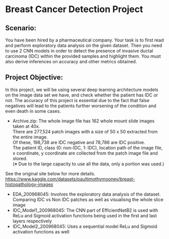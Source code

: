# Breast Cancer Detection Project

## Scenario:

You have been hired by a pharmaceutical company. Your task is to first read and perform exploratory data analysis on the given dataset. Then you need to use 2 CNN models in order to detect the presence of invasive ductal carcinoma (IDC) within the provided samples and highlight them. You must also derive inferences on accuracy and other metrics obtained.

## Project Objective:

In this project, we will be using several deep learning architecture models on the image data set we have, and check whether the patient has IDC or not. The accuracy of this project is essential due to the fact that false negatives will lead to the patients further worsening of the condition and even death in some cases.

- Archive.zip: 
The whole image file has 162 whole mount slide images taken at 40x.  
There are 277,524 patch images with a size of 50 x 50 extracted from the entire image.  
Of these, 198,738 are IDC negative and 78,786 are IDC positive.  
The patient ID, class (0: non-IDC, 1: IDC), location path of the image file, x coordinate, y coordinate are collected from the patch image file and stored.  
(※ Due to the large capacity to use all the data, only a portion was used.)  

See the original site below for more details.  
https://www.kaggle.com/datasets/paultimothymooney/breast-histopathology-images

- EDA_200968045: Involves the exploratory data analysis of the dataset. Comparing IDC vs Non IDC patches as well as visualisng the whole slice image
- IDC_Model1_200968045: The CNN part of EfficientNetB2 is used with ReLu and Sigmoid activation functions being used in the first and last layers respectively
- IDC_Model2_200968045: Uses a sequential model ReLu and Sigmoid activation functions as well
